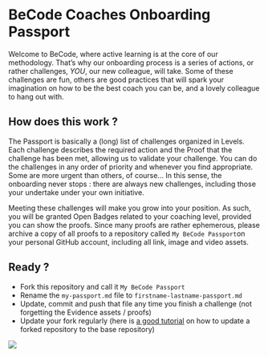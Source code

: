 # BeCode Coaches Onboarding Passport

Welcome to BeCode, where active learning is at the core of our methodology. That’s why our onboarding process is a series of actions, or rather challenges, *YOU*, our new colleague, will take. Some of these challenges are fun, others are good practices that will spark your imagination on how to be the best coach you can be, and a lovely colleague to hang out with. 

## How does this work ?
The Passport is basically a (long) list of challenges organized in Levels. Each challenge describes the required action and the Proof that the challenge has been met, allowing us to validate your challenge. You can do the challenges in any order of priority and whenever you find appropriate. Some are more urgent than others, of course… In this sense, the onboarding never stops : there are always new challenges, including those your undertake under your own initiative.

Meeting these challenges will make you grow into your position. As such, you will be granted Open Badges related to your coaching level, provided you can show the proofs. Since many proofs are rather ephemerous, please archive a copy of all proofs to a repository called `My BeCode Passport`on your personal GitHub account, including all link, image and video assets. 

## Ready ?

- Fork this repository and call it `My BeCode Passport`
- Rename the `my-passport.md` file to `firstname-lastname-passport.md`
- Update, commit and push that file any time you finish a challenge (not forgetting the Evidence assets / proofs)
- Update your fork regularly (here is [a good tutorial](https://stackoverflow.com/questions/20984802/how-can-i-keep-my-fork-in-sync-without-adding-a-separate-remote/21131381#21131381) on how to update a forked repository to the base repository)

![](https://i.giphy.com/12ng3abAXFhTRC.gif)
